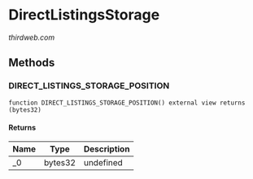 # DirectListingsStorage

*thirdweb.com*







## Methods

### DIRECT_LISTINGS_STORAGE_POSITION

```solidity
function DIRECT_LISTINGS_STORAGE_POSITION() external view returns (bytes32)
```






#### Returns

| Name | Type | Description |
|---|---|---|
| _0 | bytes32 | undefined |




